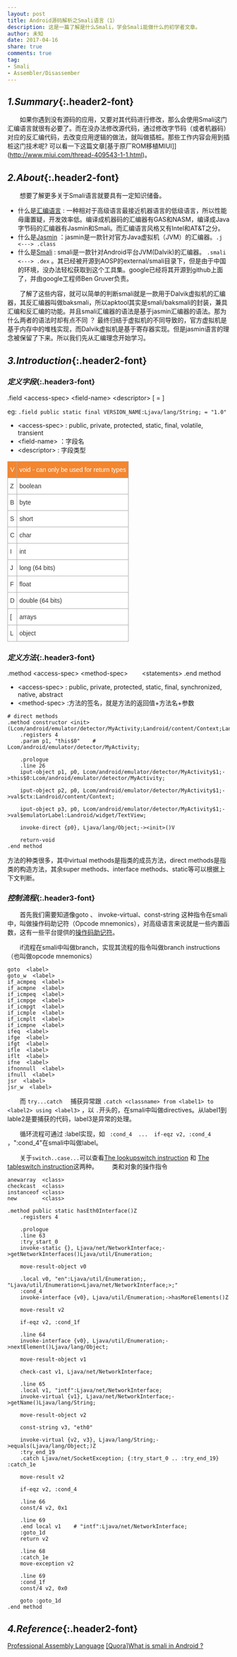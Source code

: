 ```yaml
---
layout: post
title: Android源码解析之Smali语言（1）
description: 这是一篇了解是什么Smali，学会Smali能做什么的初学者文章。
author: 未知
date: 2017-04-16
share: true
comments: true
tag:
- Smali
- Assembler/Disassember
---
```

## *1.Summary*{:.header2-font}
&emsp;&emsp;如果你遇到没有源码的应用，又要对其代码进行修改，那么会使用Smali这门汇编语言就很有必要了。而在没办法修改源代码，通过修改字节码（或者机器码）对应的反汇编代码，去改变应用逻辑的做法，就叫做插桩。那些工作内容会用到插桩这门技术呢? 可以看一下这篇文章[基于原厂ROM移植MIUI]](http://www.miui.com/thread-409543-1-1.html)。

## *2.About*{:.header2-font}
&emsp;&emsp;想要了解更多关于Smali语言就要具有一定知识储备。

- 什么是[汇编语言](https://en.wikipedia.org/wiki/Assembly_language) : 一种相对于高级语言最接近机器语言的低级语言，所以性能毋庸置疑，开发效率低。编译成机器码的汇编器有GAS和NASM，编译成Java字节码的汇编器有Jasmin和Smali。而汇编语言风格又有Intel和AT&T之分。
- 什么是[Jasmin](http://jasmin.sourceforge.net/about.html) ：jasmin是一款针对官方Java虚拟机（JVM）的汇编器。``.j <---> .class``
- 什么是[Smali](https://github.com/JesusFreke/smali/wiki) : smali是一款针对Android平台JVM(Dalvik)的汇编器。 ``.smali <---> .dex`` 。其已经被开源到AOSP的external/smali目录下，但是由于中国的环境，没办法轻松获取到这个工具集。google已经将其开源到github上面了，并由google工程师Ben Gruver负责。

&emsp;&emsp;了解了这些内容，就可以简单的判断smali就是一款用于Dalvik虚拟机的汇编器，其反汇编器叫做baksmali，所以apktool其实是smali/baksmali的封装，兼具汇编和反汇编的功能。并且smali汇编器的语法是基于jasmin汇编器的语法。那为什么两者的语法时却有点不同 ？ 最终归结于虚拟机的不同导致的，官方虚拟机是基于内存中的堆栈实现，而Dalvik虚拟机是基于寄存器实现。但是jasmin语言的理念被保留了下来。所以我们先从汇编理念开始学习。

## *3.Introduction*{:.header2-font}
### *定义字段*{:.header3-font}
.field \<access-spec> \<field-name> \<descriptor> [ = <value> ]

eg: ``.field public static final VERSION_NAME:Ljava/lang/String; = "1.0"``

- \<access-spec> : public, private, protected, static, final, volatile, transient 
- \<field-name>  ：字段名
- \<descriptor>  : 字段类型

<style type="text/css">
.tg  {border-collapse:collapse;border-spacing:0;border-color:#aaa;}
.tg td{font-family:Arial, sans-serif;font-size:14px;padding:10px 5px;border-style:solid;border-width:1px;overflow:hidden;word-break:normal;border-color:#aaa;color:#333;background-color:#fff;}
.tg th{font-family:Arial, sans-serif;font-size:14px;font-weight:normal;padding:10px 5px;border-style:solid;border-width:1px;overflow:hidden;word-break:normal;border-color:#aaa;color:#fff;background-color:#f38630;}
.tg .tg-yw4l{vertical-align:top}
</style>
<table class="tg">
  <tr>
    <th class="tg-yw4l">V</th>
    <th class="tg-yw4l">void - can only be used for return types</th>
  </tr>
  <tr>
    <td class="tg-yw4l">Z</td>
    <td class="tg-yw4l">boolean</td>
  </tr>
  <tr>
    <td class="tg-yw4l">B</td>
    <td class="tg-yw4l">byte</td>
  </tr>
  <tr>
    <td class="tg-yw4l">S</td>
    <td class="tg-yw4l">short</td>
  </tr>
  <tr>
    <td class="tg-yw4l">C</td>
    <td class="tg-yw4l">char</td>
  </tr>
  <tr>
    <td class="tg-yw4l">I</td>
    <td class="tg-yw4l">int</td>
  </tr>
  <tr>
    <td class="tg-yw4l">J</td>
    <td class="tg-yw4l">long (64 bits)</td>
  </tr>
  <tr>
    <td class="tg-yw4l">F</td>
    <td class="tg-yw4l">float</td>
  </tr>
  <tr>
    <td class="tg-yw4l">D</td>
    <td class="tg-yw4l">double (64 bits)</td>
  </tr>
  <tr>
    <td class="tg-yw4l">[</td>
    <td class="tg-yw4l">arrays</td>
  </tr>
  <tr>
    <td class="tg-yw4l">L</td>
    <td class="tg-yw4l">object</td>
  </tr>
</table>

### *定义方法*{:.header3-font}
.method \<access-spec> \<method-spec>
&emsp;&emsp;\<statements>
.end method

- \<access-spec> : public, private, protected, static, final, synchronized, native, abstract
- \<method-spec> :方法的签名，就是方法的返回值+方法名+参数

```smali
# direct methods
.method constructor <init>(Lcom/android/emulator/detector/MyActivity;Landroid/content/Context;Landroid/widget/TextView;)V
    .registers 4
    .param p1, "this$0"    # Lcom/android/emulator/detector/MyActivity;

    .prologue
    .line 26
    iput-object p1, p0, Lcom/android/emulator/detector/MyActivity$1;->this$0:Lcom/android/emulator/detector/MyActivity;

    iput-object p2, p0, Lcom/android/emulator/detector/MyActivity$1;->val$ctx:Landroid/content/Context;

    iput-object p3, p0, Lcom/android/emulator/detector/MyActivity$1;->val$emulatorLabel:Landroid/widget/TextView;

    invoke-direct {p0}, Ljava/lang/Object;-><init>()V

    return-void
.end method
```
方法的种类很多，其中virtual methods是指类的成员方法，direct methods是指类的构造方法，其余super  methods、interface methods、static等可以根据上下文判断。

### *控制流程*{:.header3-font}
&emsp;&emsp;首先我们需要知道像goto 、 invoke-virtual、const-string 这种指令在smali中，叫做操作码助记符（Opcode mnemonics），对高级语言来说就是一些内置函数，这有一些平台提供的[操作码助记符](http://pallergabor.uw.hu/androidblog/dalvik_opcodes.html)。

&emsp;&emsp;if流程在smali中叫做branch，实现其流程的指令叫做branch instructions（也叫做opcode mnemonics）

    goto  <label>
    goto_w  <label>
    if_acmpeq  <label>
    if_acmpne  <label>
    if_icmpeq  <label>
    if_icmpge  <label>
    if_icmpgt  <label>
    if_icmple  <label>
    if_icmplt  <label>
    if_icmpne  <label>
    ifeq  <label>
    ifge  <label>
    ifgt  <label>
    ifle  <label>
    iflt  <label>
    ifne  <label>
    ifnonnull  <label>
    ifnull  <label>
    jsr  <label>
    jsr_w  <label>

&emsp;&emsp;而 ``try...catch  `` 捕获异常跟 ``.catch <classname> from <label1> to <label2> using <label3>`` ，以 ``.``开头的，在smali中叫做directives。从label1到lable2是要捕获的代码，label3是异常的处理。

&emsp;&emsp;循环流程可通过 :label实现，如 `` :cond_4  ...  if-eqz v2, :cond_4`` ，":cond_4"在smali中叫做label。

&emsp;&emsp;关于``switch..case...``可以查看[The lookupswitch instruction](http://jasmin.sourceforge.net/instructions.html) 和 [The tableswitch instruction](http://jasmin.sourceforge.net/instructions.html)这两种。
&emsp;&emsp;类和对象的操作指令

	anewarray  <class>
	checkcast  <class>
	instanceof <class>
	new        <class>



```smali
.method public static hasEth0Interface()Z
    .registers 4

    .prologue  
    .line 63
    :try_start_0
    invoke-static {}, Ljava/net/NetworkInterface;->getNetworkInterfaces()Ljava/util/Enumeration;

    move-result-object v0

    .local v0, "en":Ljava/util/Enumeration;, "Ljava/util/Enumeration<Ljava/net/NetworkInterface;>;"
    :cond_4
    invoke-interface {v0}, Ljava/util/Enumeration;->hasMoreElements()Z

    move-result v2

    if-eqz v2, :cond_1f

    .line 64
    invoke-interface {v0}, Ljava/util/Enumeration;->nextElement()Ljava/lang/Object;

    move-result-object v1

    check-cast v1, Ljava/net/NetworkInterface;

    .line 65
    .local v1, "intf":Ljava/net/NetworkInterface;
    invoke-virtual {v1}, Ljava/net/NetworkInterface;->getName()Ljava/lang/String;

    move-result-object v2

    const-string v3, "eth0"

    invoke-virtual {v2, v3}, Ljava/lang/String;->equals(Ljava/lang/Object;)Z
    :try_end_19
    .catch Ljava/net/SocketException; {:try_start_0 .. :try_end_19} :catch_1e

    move-result v2

    if-eqz v2, :cond_4

    .line 66
    const/4 v2, 0x1

    .line 69
    .end local v1    # "intf":Ljava/net/NetworkInterface;
    :goto_1d
    return v2

    .line 68
    :catch_1e
    move-exception v2

    .line 69
    :cond_1f
    const/4 v2, 0x0

    goto :goto_1d
.end method
```



## *4.Reference*{:.header2-font}
[Professional Assembly Language](http://blog.hit.edu.cn/jsx/upload/AT%EF%BC%86TAssemblyLanguage.pdf)
[[Quora]What is smali in Android ? ](https://www.quora.com/What-is-smali-in-Android)